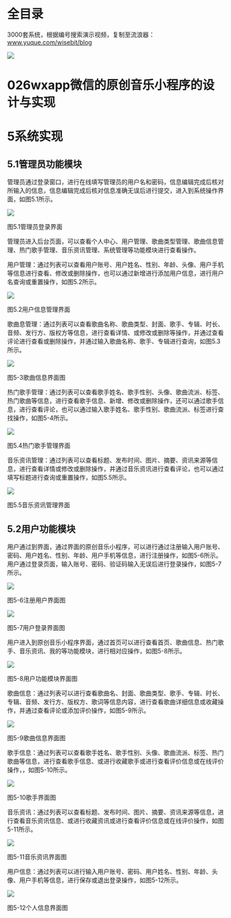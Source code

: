 # 全目录

3000套系统，根据编号搜索演示视频，复制至流浪器：www.yuque.com/wisebit/blog


![](https://bitwise.oss-cn-heyuan.aliyuncs.com/2024/11/06/qq_wechat.png)
# 026wxapp微信的原创音乐小程序的设计与实现

# 5系统实现

## 5.1管理员功能模块
管理员通过登录窗口，进行在线填写管理员的用户名和密码，信息编辑完成后核对所输入的信息，信息编辑完成后核对信息准确无误后进行提交，进入到系统操作界面，如图5.1所示。

![](/md/blog.010.png)

图5.1管理员登录界面

管理员进入后台页面，可以查看个人中心、用户管理、歌曲类型管理、歌曲信息管理、热门歌手管理、音乐资讯管理、系统管理等功能模块进行查看操作。

用户管理：通过列表可以查看用户账号、用户姓名、性别、年龄、头像、用户手机等信息进行查看、修改或删除操作，也可以通过新增进行添加用户信息，进行用户名查询或重置操作，如图5.2所示。

![](/md/blog.011.png)

图5.2用户信息管理界面

歌曲息管理：通过列表可以查看歌曲名称、歌曲类型、封面、歌手、专辑、时长、音频、发行方、版权方等信息，进行查看详情、或修改或删除等操作，并通过查看评论进行查看或删除操作，并通过输入歌曲名称、歌手、专辑进行查询，如图5.3所示。

![](/md/blog.012.png)

图5-3歌曲信息界面图

热门歌手管理：通过列表可以查看歌手姓名、歌手性别、头像、歌曲流派、标签、热门歌曲等信息，进行查看歌手信息、新增、修改或删除操作，还可以通过歌手信息，进行查看评论，也可以通过输入歌手姓名、歌手性别、歌曲流派、标签进行查找操作，如图5-4所示。

![](/md/blog.013.png)

图5.4热门歌手管理界面

音乐资讯管理：通过列表可以查看标题、发布时间、图片、摘要、资讯来源等信息，进行查看详情或修改或删除操作，并通过音乐资讯进行查看评论，也可以通过填写标题进行查询或重置操作，如图5.5所示。

![](/md/blog.014.png)

图5.5音乐资讯管理界面
## 5.2用户功能模块
用户通过到界面，通过界面的原创音乐小程序，可以进行通过注册输入用户账号、密码、用户姓名、性别、年龄、用户手机等信息，进行注册操作，如图5-6所示。用户通过登录页面，输入账号、密码、验证码输入无误后进行登录操作，如图5-7所示。

![](/md/blog.015.png)

图5-6注册用户界面图

![](/md/blog.016.png)

图5-7用户登录界面图

用户进入到原创音乐小程序界面，通过首页可以进行查看首页、歌曲信息、热门歌手、音乐资讯、我的等功能模块，进行相对应操作，如图5-8所示。

![](/md/blog.017.png)

图5-8用户功能模块界面图

歌曲信息：通过列表可以进行查看歌曲名、封面、歌曲类型、歌手、专辑、时长、专辑、音频、发行方、版权方、歌词等信息内容，进行查看歌曲详细信息或收藏操作，并通过查看评论或添加评价操作，如图5-9所示。

![](/md/blog.018.png)

图5-9歌曲信息界面图

歌手信息：通过列表可以查看歌手姓名、歌手性别、头像、歌曲流派、标签、热门歌曲等信息，进行查看歌手信息、或进行收藏歌手或进行查看评价信息或在线评价操作，，如图5-10所示。

![](/md/blog.019.png)

图5-10歌手界面图

音乐资讯：通过列表可以查看标题、发布时间、图片、摘要、资讯来源等信息，进行查看音乐资讯信息、或进行收藏资讯或进行查看评价信息或在线评价操作，如图5-11所示。

![](/md/blog.020.png)

图5-11音乐资讯界面图

用户信息：通过列表可以进行输入用户账号、密码、用户姓名、性别、年龄、头像、用户手机等信息，进行保存或退出登录操作，如图5-12所示。

![](/md/blog.021.png)

图5-12个人信息界面图







